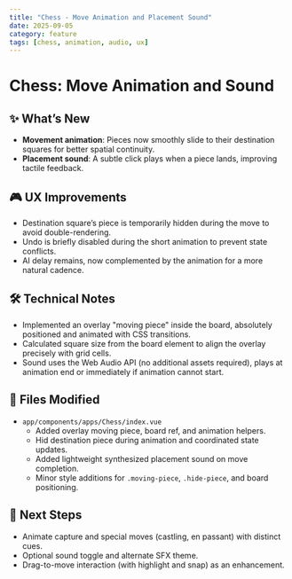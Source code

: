```yaml
---
title: "Chess - Move Animation and Placement Sound"
date: 2025-09-05
category: feature
tags: [chess, animation, audio, ux]
---
```


# Chess: Move Animation and Sound

## ✨ What’s New
- **Movement animation**: Pieces now smoothly slide to their destination squares for better spatial continuity.
- **Placement sound**: A subtle click plays when a piece lands, improving tactile feedback.

## 🎮 UX Improvements
- Destination square’s piece is temporarily hidden during the move to avoid double-rendering.
- Undo is briefly disabled during the short animation to prevent state conflicts.
- AI delay remains, now complemented by the animation for a more natural cadence.

## 🛠️ Technical Notes
- Implemented an overlay "moving piece" inside the board, absolutely positioned and animated with CSS transitions.
- Calculated square size from the board element to align the overlay precisely with grid cells.
- Sound uses the Web Audio API (no additional assets required), plays at animation end or immediately if animation cannot start.

## 📂 Files Modified
- `app/components/apps/Chess/index.vue`
  - Added overlay moving piece, board ref, and animation helpers.
  - Hid destination piece during animation and coordinated state updates.
  - Added lightweight synthesized placement sound on move completion.
  - Minor style additions for `.moving-piece`, `.hide-piece`, and board positioning.

## 🚧 Next Steps
- Animate capture and special moves (castling, en passant) with distinct cues.
- Optional sound toggle and alternate SFX theme.
- Drag-to-move interaction (with highlight and snap) as an enhancement.



